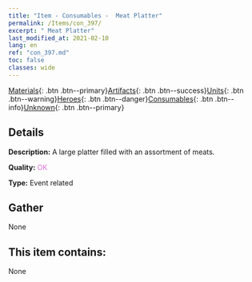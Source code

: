 ```yaml
---
title: "Item - Consumables -  Meat Platter"
permalink: /Items/con_397/
excerpt: " Meat Platter"
last_modified_at: 2021-02-10
lang: en
ref: "con_397.md"
toc: false
classes: wide
---
```

 [Materials](/Items/){: .btn .btn--primary}[Artifacts](/Items/Artifacts/){: .btn .btn--success}[Units](/Items/Units/){: .btn .btn--warning}[Heroes](/Items/Heroes/){: .btn .btn--danger}[Consumables](/Items/Consumables/){: .btn .btn--info}[Unknown](/Items/Unknown/){: .btn .btn--primary}

## Details
 **Description:** A large platter filled with an assortment of meats.

 **Quality:** <span style="color: #DA70D6">OK</span>

 **Type:** Event related

## Gather

  None

## This item contains:

  None

